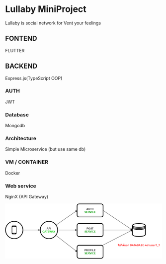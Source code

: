# Lullaby MiniProject
Lullaby is social network for Vent your feelings

## FONTEND
FLUTTER
## BACKEND
Express.js(TypeScript OOP)
### AUTH
JWT
### Database
Mongodb
### Architecture 
Simple Microservice (but use same db)
### VM / CONTAINER
Docker
### Web service
NginX (API Gateway)

![microsevice](microservice.png)
